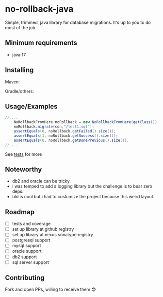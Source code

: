 # no-rollback-java

Simple, trimmed, java library for database migrations. It's up to you to do most
of the job.

## Minimum requirements

- java 17

## Installing

Maven:

Gradle/others:

## Usage/Examples

```java
// ...
    NoRollbackFromHere noRollback = new NoRollbackFromHere(getClass());
    noRollback.migrate(con,"/test1.sql");
    assertEquals(0, noRollback.getFailed().size());
    assertEquals(1, noRollback.getSuccess().size());
    assertEquals(0, noRollback.getDonePrevious().size());
// ...
```

See [tests][tests] for more

## Noteworthy

- db2 and oracle can be tricky.
- i was temped to add a logging library but the challenge is to bear zero deps.
- bld is cool but i had to customize the project because this weird layout.

## Roadmap

- [ ] tests and coverage
- [ ] set up library at github registry
- [ ] set up library at nexus sonatype registry
- [ ] postgresql support
- [ ] mysql support
- [ ] oracle support
- [ ] db2 support
- [ ] sql server support

## Contributing

Fork and open PRs, willing to receive them :sunglasses:

[tests]: ./src/test/java/norollback/NoRollbackTest.java
